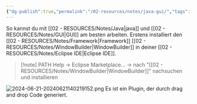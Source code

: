 ```yaml
---
{"dg-publish":true,"permalink":"/02-resources/notes/java-gui/","tags":["code/java/tools","GUI"],"noteIcon":"","updated":"2024-10-30T16:09:39.000+01:00"}
---
```



So kannst du mit [[02 - RESOURCES/Notes/Java\|java]] und [[02 - RESOURCES/Notes/GUI\|GUI]] am besten arbeiten.
Erstens installiert den [[02 - RESOURCES/Notes/Framework\|Framework]] [[02 - RESOURCES/Notes/WindowBuilder\|WindowBuilder]] in deiner [[02 - RESOURCES/Notes/Eclipse IDE\|Eclipse IDE]].
> [!note] PATH
> Help -> Eclipse Marketplace... -> nach "[[02 - RESOURCES/Notes/WindowBuilder\|WindowBuilder]]" nachsuchen und installieren

![2024-06-21-20240621140219152.png](/img/user/02%20-%20RESOURCES/Files/2024-06-21-20240621140219152.png)
Es ist ein Plugin, der durch drag and drop Code generiert.
